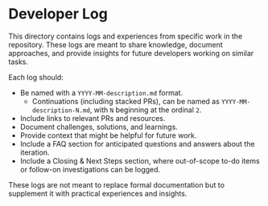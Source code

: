 # Developer Log

This directory contains logs and experiences from specific work in the repository. These logs are meant to share knowledge, document approaches, and provide insights for future developers working on similar tasks.

Each log should:

- Be named with a `YYYY-MM-description.md` format.
  - Continuations (including stacked PRs), can be named as `YYYY-MM-description-N.md`, with `N` beginning at the ordinal `2`.
- Include links to relevant PRs and resources.
- Document challenges, solutions, and learnings.
- Provide context that might be helpful for future work.
- Include a FAQ section for anticipated questions and answers about the iteration.
- Include a Closing & Next Steps section, where out-of-scope to-do items or follow-on investigations can be logged.

These logs are not meant to replace formal documentation but to supplement it with practical experiences and insights.
